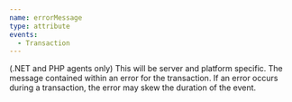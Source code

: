 ```yaml
---
name: errorMessage
type: attribute
events:
  - Transaction
---
```


(.NET and PHP agents only) This will be server and platform specific. The message contained within an error for the transaction. If an error occurs during a transaction, the error may skew the duration of the event.